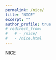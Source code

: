 ```yaml
---
permalink: /nice/
title: "NICE"
excerpt: ""
author_profile: true
# redirect_from: 
#   # - /nice/
#   - /nice.html
---
```


NICE